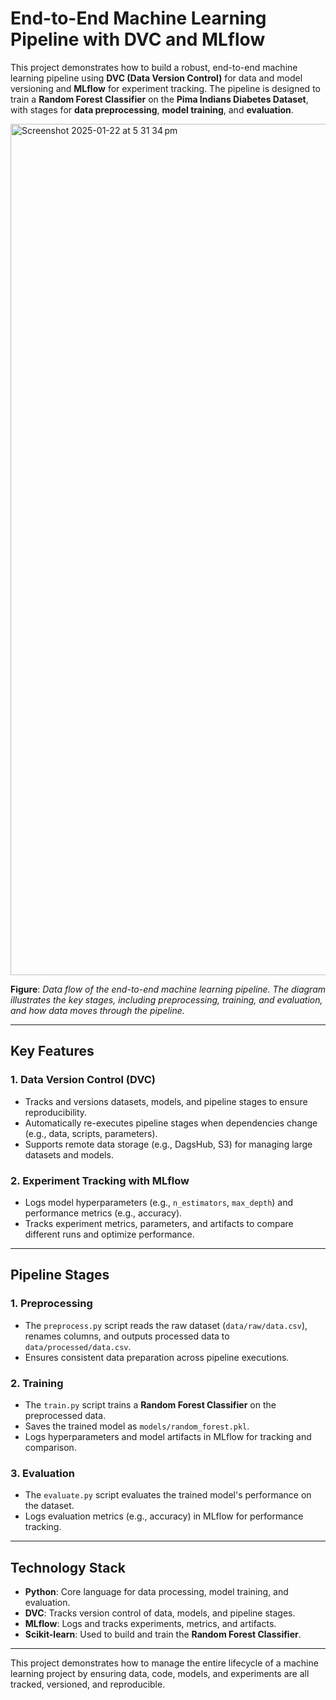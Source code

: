 # **End-to-End Machine Learning Pipeline with DVC and MLflow**

This project demonstrates how to build a robust, end-to-end machine learning pipeline using **DVC (Data Version Control)** for data and model versioning and **MLflow** for experiment tracking. The pipeline is designed to train a **Random Forest Classifier** on the **Pima Indians Diabetes Dataset**, with stages for **data preprocessing**, **model training**, and **evaluation**.


<img width="1362" alt="Screenshot 2025-01-22 at 5 31 34 pm" src="https://github.com/user-attachments/assets/b8fb2394-3e28-4929-98c6-b09f1fbd2f47" />

**Figure**: *Data flow of the end-to-end machine learning pipeline. The diagram illustrates the key stages, including preprocessing, training, and evaluation, and how data moves through the pipeline.*



---

## **Key Features**

### **1. Data Version Control (DVC)**
- Tracks and versions datasets, models, and pipeline stages to ensure reproducibility.
- Automatically re-executes pipeline stages when dependencies change (e.g., data, scripts, parameters).
- Supports remote data storage (e.g., DagsHub, S3) for managing large datasets and models.

### **2. Experiment Tracking with MLflow**
- Logs model hyperparameters (e.g., `n_estimators`, `max_depth`) and performance metrics (e.g., accuracy).
- Tracks experiment metrics, parameters, and artifacts to compare different runs and optimize performance.

---

## **Pipeline Stages**

### **1. Preprocessing**
- The `preprocess.py` script reads the raw dataset (`data/raw/data.csv`), renames columns, and outputs processed data to `data/processed/data.csv`.
- Ensures consistent data preparation across pipeline executions.

### **2. Training**
- The `train.py` script trains a **Random Forest Classifier** on the preprocessed data.
- Saves the trained model as `models/random_forest.pkl`.
- Logs hyperparameters and model artifacts in MLflow for tracking and comparison.

### **3. Evaluation**
- The `evaluate.py` script evaluates the trained model's performance on the dataset.
- Logs evaluation metrics (e.g., accuracy) in MLflow for performance tracking.

---


## **Technology Stack**
- **Python**: Core language for data processing, model training, and evaluation.
- **DVC**: Tracks version control of data, models, and pipeline stages.
- **MLflow**: Logs and tracks experiments, metrics, and artifacts.
- **Scikit-learn**: Used to build and train the **Random Forest Classifier**.

---

This project demonstrates how to manage the entire lifecycle of a machine learning project by ensuring data, code, models, and experiments are all tracked, versioned, and reproducible.

